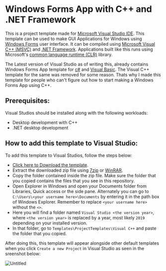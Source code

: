 # Windows Forms App with C++ and .NET Framework
This is a project template made for [Microsoft Visual Studio IDE](https://visualstudio.microsoft.com/). This template can be used to make GUI Applications for Windows using [Windows Forms](https://docs.microsoft.com/en-us/dotnet/desktop/winforms/?view=netframeworkdesktop-4.8) user interface. It can be compiled using [Microsoft Visual C++ (MSVC)](https://docs.microsoft.com/en-us/cpp/windows/overview-of-windows-programming-in-cpp?view=msvc-160) and [.NET Framework](https://dotnet.microsoft.com/download/dotnet-framework). Applications built like this runs using Microsoft's [common language runtime (CLR)](https://docs.microsoft.com/en-us/dotnet/standard/clr) library.

The Latest version of Visual Studio as of writing this, already contains Windows Forms App template for [c#](https://docs.microsoft.com/en-us/dotnet/csharp/) and [Visual Basic](https://docs.microsoft.com/en-us/dotnet/visual-basic/). The Visual C++ template for the same was removed for some reason. Thats why I made this template for people who can't figure out how to start making a Windows Forms App using C++.

## Prerequisites:
Visual Studios should be installed along with the following workloads:
* Desktop development with C++
* .NET desktop development

## How to add this template to Visual Studio:
To add this template to Visual Studios, follow the steps below:
* [Click here to Download the template](https://github.com/HiDe-Techno-Tips/Windows-Forms-App-with-C-Plus-Plus/archive/refs/heads/master.zip).
* Extract the downloaded zip file using [7zip](https://www.7-zip.org/) or [WinRAR](https://www.win-rar.com/start.html?&L=0).
* Copy the folder contained inside the zip file. Make sure the folder that you copied contains the files that you see in this repository.
* Open Explorer in Windows and open your Documents folder from Libraries, Quick access or the side pane. Alternately you can go to `C:\Users\<your username here>\Documents` by entering it in the path box of Windows Explorer. Remember to replace `<your username here>` without the `<>`.
* Here you will find a folder named `Visual Studio <the version year>`, where `<the version year>` is replaced by a year, most likely `2019` depending on your installed version.
* In that folder, go to `Templates\ProjectTemplates\Visual C++` and paste the folder that you copied.

After doing this, this template will appear alongside other default templates when you click `Create a new Project` in Visual Studio as seen in the sreenshot below:

![Untitled](https://user-images.githubusercontent.com/61367380/140729265-f9652e58-c6fd-4688-b6ea-cb1db9e72f57.png)
